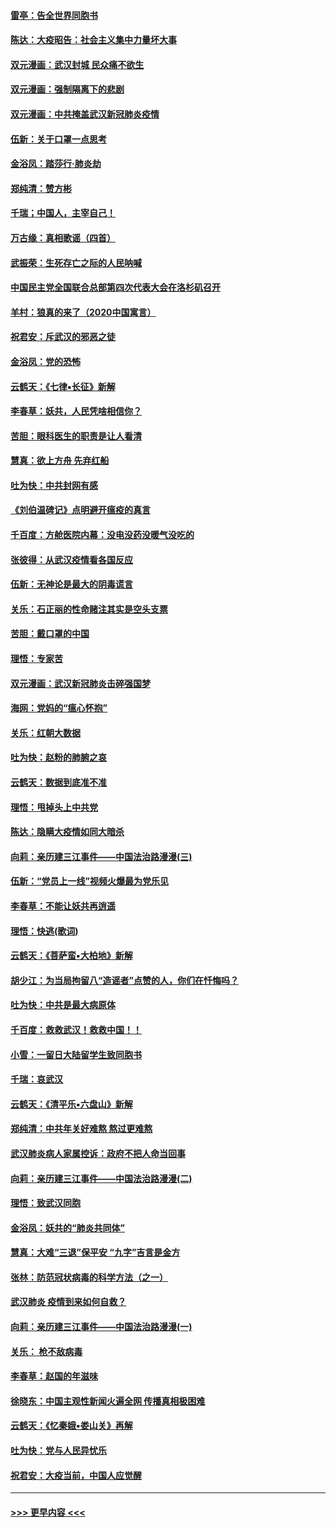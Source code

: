 #### [雷亭：告全世界同胞书](../pages/nsc993/n11862572.md?t=02121431) 
#### [陈达：大疫昭告：社会主义集中力量坏大事](../pages/nsc993/n11859419.md?t=02121431) 
#### [双元漫画：武汉封城 民众痛不欲生](../pages/nsc993/n11859287.md?t=02121431) 
#### [双元漫画：强制隔离下的悲剧](../pages/nsc993/n11859244.md?t=02121431) 
#### [双元漫画：中共掩盖武汉新冠肺炎疫情](../pages/nsc993/n11858249.md?t=02121431) 
#### [伍新：关于口罩一点思考](../pages/nsc993/n11859195.md?t=02121431) 
#### [金浴凤：踏莎行‧肺炎劫](../pages/nsc993/n11858227.md?t=02121431) 
#### [郑纯清：赞方彬](../pages/nsc993/n11856803.md?t=02121431) 
#### [千瑞；中国人，主宰自己！](../pages/nsc993/n11856793.md?t=02121431) 
#### [万古缘：真相歌谣（四首）](../pages/nsc993/n11856263.md?t=02121431) 
#### [武振荣：生死存亡之际的人民呐喊](../pages/nsc993/n11856256.md?t=02121431) 
#### [中国民主党全国联合总部第四次代表大会在洛杉矶召开](../pages/nsc993/n11856344.md?t=02121431) 
#### [羊村：狼真的来了（2020中国寓言）](../pages/nsc993/n11856229.md?t=02121431) 
#### [祝君安：斥武汉的邪恶之徒](../pages/nsc993/n11855861.md?t=02121431) 
#### [金浴凤：党的恐怖](../pages/nsc993/n11855849.md?t=02121431) 
#### [云鹤天：《七律▪长征》新解](../pages/nsc993/n11855479.md?t=02121431) 
#### [李春草：妖共，人民凭啥相信你？](../pages/nsc993/n11855196.md?t=02121431) 
#### [苦胆：眼科医生的职责是让人看清](../pages/nsc993/n11853840.md?t=02121431) 
#### [慧真：欲上方舟 先弃红船](../pages/nsc993/n11853483.md?t=02121431) 
#### [吐为快：中共封网有感](../pages/nsc993/n11852575.md?t=02121431) 
#### [《刘伯温碑记》点明避开瘟疫的真言](../pages/nsc993/n11852128.md?t=02121431) 
#### [千百度：方舱医院内幕：没电没药没暖气没吃的](../pages/nsc993/n11850211.md?t=02121431) 
#### [张彼得：从武汉疫情看各国反应](../pages/nsc993/n11850102.md?t=02121431) 
#### [伍新：无神论是最大的阴毒谎言](../pages/nsc993/n11846129.md?t=02121431) 
#### [关乐：石正丽的性命赌注其实是空头支票](../pages/nsc993/n11846109.md?t=02121431) 
#### [苦胆：戴口罩的中国](../pages/nsc993/n11845576.md?t=02121431) 
#### [理悟：专家苦](../pages/nsc993/n11845564.md?t=02121431) 
#### [双元漫画：武汉新冠肺炎击碎强国梦](../pages/nsc993/n11843320.md?t=02121431) 
#### [海网：党妈的“瘟心怀抱”](../pages/nsc993/n11840740.md?t=02121431) 
#### [关乐：红朝大数据](../pages/nsc993/n11840675.md?t=02121431) 
#### [吐为快：赵粉的肺腑之哀](../pages/nsc993/n11840618.md?t=02121431) 
#### [云鹤天：数据到底准不准](../pages/nsc993/n11840325.md?t=02121431) 
#### [理悟：甩掉头上中共党](../pages/nsc993/n11838826.md?t=02121431) 
#### [陈达：隐瞒大疫情如同大暗杀](../pages/nsc993/n11838771.md?t=02121431) 
#### [向莉：亲历建三江事件——中国法治路漫漫(三)](../pages/nsc993/n11831825.md?t=02121431) 
#### [伍新：“党员上一线”视频火爆最为党乐见](../pages/nsc993/n11838200.md?t=02121431) 
#### [李春草：不能让妖共再逍遥](../pages/nsc993/n11838102.md?t=02121431) 
#### [理悟：快逃(歌词)](../pages/nsc993/n11838083.md?t=02121431) 
#### [云鹤天：《菩萨蛮▪大柏地》新解](../pages/nsc993/n11838059.md?t=02121431) 
#### [胡少江：为当局拘留八“造谣者”点赞的人，你们在忏悔吗？](../pages/nsc993/n11836801.md?t=02121431) 
#### [吐为快：中共是最大病原体](../pages/nsc993/n11836748.md?t=02121431) 
#### [千百度：救救武汉！救救中国！！](../pages/nsc993/n11836145.md?t=02121431) 
#### [小雪：一留日大陆留学生致同胞书](../pages/nsc993/n11834624.md?t=02121431) 
#### [千瑞：哀武汉](../pages/nsc993/n11833647.md?t=02121431) 
#### [云鹤天：《清平乐▪六盘山》新解](../pages/nsc993/n11833611.md?t=02121431) 
#### [郑纯清：中共年关好难熬 熬过更难熬](../pages/nsc993/n11833489.md?t=02121431) 
#### [武汉肺炎病人家属控诉：政府不把人命当回事](../pages/nsc993/n11833205.md?t=02121431) 
#### [向莉：亲历建三江事件——中国法治路漫漫(二)](../pages/nsc993/n11829102.md?t=02121431) 
#### [理悟：致武汉同胞](../pages/nsc993/n11831522.md?t=02121431) 
#### [金浴凤：妖共的“肺炎共同体”](../pages/nsc993/n11829448.md?t=02121431) 
#### [慧真：大难“三退”保平安 “九字”吉言是金方](../pages/nsc993/n11829501.md?t=02121431) 
#### [张林：防范冠状病毒的科学方法（之一）](../pages/nsc993/n11828618.md?t=02121431) 
#### [武汉肺炎 疫情到来如何自救？](../pages/nsc993/n11827632.md?t=02121431) 
#### [向莉：亲历建三江事件——中国法治路漫漫(一)](../pages/nsc993/n11827190.md?t=02121431) 
#### [关乐： 枪不敌病毒](../pages/nsc993/n11826746.md?t=02121431) 
#### [李春草：赵国的年滋味](../pages/nsc993/n11826321.md?t=02121431) 
#### [徐晓东：中国主观性新闻火遍全网 传播真相极困难](../pages/nsc993/n11826508.md?t=02121431) 
#### [云鹤天：《忆秦娥▪娄山关》再解](../pages/nsc993/n11824682.md?t=02121431) 
#### [吐为快：党与人民异忧乐](../pages/nsc993/n11824660.md?t=02121431) 
#### [祝君安：大疫当前，中国人应觉醒](../pages/nsc993/n11821946.md?t=02121431) 

----
#### [ >>> 更早内容 <<< ](../indexes/nsc993-earlier.md)
